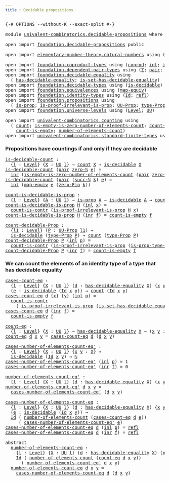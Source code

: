 ```yaml
---
title : Decidable propositions
---
```


<pre class="Agda"><a id="49" class="Symbol">{-#</a> <a id="53" class="Keyword">OPTIONS</a> <a id="61" class="Pragma">--without-K</a> <a id="73" class="Pragma">--exact-split</a> <a id="87" class="Symbol">#-}</a>

<a id="92" class="Keyword">module</a> <a id="99" href="univalent-combinatorics.decidable-propositions.html" class="Module">univalent-combinatorics.decidable-propositions</a> <a id="146" class="Keyword">where</a>

<a id="153" class="Keyword">open</a> <a id="158" class="Keyword">import</a> <a id="165" href="foundation.decidable-propositions.html" class="Module">foundation.decidable-propositions</a> <a id="199" class="Keyword">public</a>

<a id="207" class="Keyword">open</a> <a id="212" class="Keyword">import</a> <a id="219" href="elementary-number-theory.natural-numbers.html" class="Module">elementary-number-theory.natural-numbers</a> <a id="260" class="Keyword">using</a> <a id="266" class="Symbol">(</a><a id="267" href="elementary-number-theory.natural-numbers.html#1458" class="Datatype">ℕ</a><a id="268" class="Symbol">;</a> <a id="270" href="elementary-number-theory.natural-numbers.html#1479" class="InductiveConstructor">zero-ℕ</a><a id="276" class="Symbol">;</a> <a id="278" href="elementary-number-theory.natural-numbers.html#1492" class="InductiveConstructor">succ-ℕ</a><a id="284" class="Symbol">)</a>

<a id="287" class="Keyword">open</a> <a id="292" class="Keyword">import</a> <a id="299" href="foundation.coproduct-types.html" class="Module">foundation.coproduct-types</a> <a id="326" class="Keyword">using</a> <a id="332" class="Symbol">(</a><a id="333" href="foundation.coproduct-types.html#1182" class="Datatype">coprod</a><a id="339" class="Symbol">;</a> <a id="341" href="foundation.coproduct-types.html#1253" class="InductiveConstructor">inl</a><a id="344" class="Symbol">;</a> <a id="346" href="foundation.coproduct-types.html#1276" class="InductiveConstructor">inr</a><a id="349" class="Symbol">)</a>
<a id="351" class="Keyword">open</a> <a id="356" class="Keyword">import</a> <a id="363" href="foundation.dependent-pair-types.html" class="Module">foundation.dependent-pair-types</a> <a id="395" class="Keyword">using</a> <a id="401" class="Symbol">(</a><a id="402" href="foundation-core.dependent-pair-types.html#515" class="Record">Σ</a><a id="403" class="Symbol">;</a> <a id="405" href="foundation-core.dependent-pair-types.html#588" class="InductiveConstructor">pair</a><a id="409" class="Symbol">;</a> <a id="411" href="foundation-core.dependent-pair-types.html#605" class="Field">pr1</a><a id="414" class="Symbol">;</a> <a id="416" href="foundation-core.dependent-pair-types.html#617" class="Field">pr2</a><a id="419" class="Symbol">)</a>
<a id="421" class="Keyword">open</a> <a id="426" class="Keyword">import</a> <a id="433" href="foundation.decidable-equality.html" class="Module">foundation.decidable-equality</a> <a id="463" class="Keyword">using</a>
  <a id="471" class="Symbol">(</a> <a id="473" href="foundation.decidable-equality.html#1799" class="Function">has-decidable-equality</a><a id="495" class="Symbol">;</a> <a id="497" href="foundation.decidable-equality.html#6967" class="Function">is-set-has-decidable-equality</a><a id="526" class="Symbol">)</a>
<a id="528" class="Keyword">open</a> <a id="533" class="Keyword">import</a> <a id="540" href="foundation.decidable-types.html" class="Module">foundation.decidable-types</a> <a id="567" class="Keyword">using</a> <a id="573" class="Symbol">(</a><a id="574" href="foundation.decidable-types.html#1918" class="Function">is-decidable</a><a id="586" class="Symbol">)</a>
<a id="588" class="Keyword">open</a> <a id="593" class="Keyword">import</a> <a id="600" href="foundation.equivalences.html" class="Module">foundation.equivalences</a> <a id="624" class="Keyword">using</a> <a id="630" class="Symbol">(</a><a id="631" href="foundation-core.equivalences.html#1821" class="Function">map-equiv</a><a id="640" class="Symbol">)</a>
<a id="642" class="Keyword">open</a> <a id="647" class="Keyword">import</a> <a id="654" href="foundation.identity-types.html" class="Module">foundation.identity-types</a> <a id="680" class="Keyword">using</a> <a id="686" class="Symbol">(</a><a id="687" href="foundation-core.identity-types.html#1767" class="Datatype">Id</a><a id="689" class="Symbol">;</a> <a id="691" href="foundation-core.identity-types.html#1820" class="InductiveConstructor">refl</a><a id="695" class="Symbol">)</a>
<a id="697" class="Keyword">open</a> <a id="702" class="Keyword">import</a> <a id="709" href="foundation.propositions.html" class="Module">foundation.propositions</a> <a id="733" class="Keyword">using</a>
  <a id="741" class="Symbol">(</a> <a id="743" href="foundation-core.propositions.html#1309" class="Function">is-prop</a><a id="750" class="Symbol">;</a> <a id="752" href="foundation-core.propositions.html#3047" class="Function">is-proof-irrelevant-is-prop</a><a id="779" class="Symbol">;</a> <a id="781" href="foundation-core.propositions.html#1393" class="Function">UU-Prop</a><a id="788" class="Symbol">;</a> <a id="790" href="foundation-core.propositions.html#1495" class="Function">type-Prop</a><a id="799" class="Symbol">;</a> <a id="801" href="foundation-core.propositions.html#1562" class="Function">is-prop-type-Prop</a><a id="818" class="Symbol">)</a>
<a id="820" class="Keyword">open</a> <a id="825" class="Keyword">import</a> <a id="832" href="foundation.universe-levels.html" class="Module">foundation.universe-levels</a> <a id="859" class="Keyword">using</a> <a id="865" class="Symbol">(</a><a id="866" href="Agda.Primitive.html#597" class="Postulate">Level</a><a id="871" class="Symbol">;</a> <a id="873" href="foundation-core.universe-levels.html#235" class="Primitive">UU</a><a id="875" class="Symbol">)</a>

<a id="878" class="Keyword">open</a> <a id="883" class="Keyword">import</a> <a id="890" href="univalent-combinatorics.counting.html" class="Module">univalent-combinatorics.counting</a> <a id="923" class="Keyword">using</a>
  <a id="931" class="Symbol">(</a> <a id="933" href="univalent-combinatorics.counting.html#1901" class="Function">count</a><a id="938" class="Symbol">;</a> <a id="940" href="univalent-combinatorics.counting.html#4160" class="Function">is-empty-is-zero-number-of-elements-count</a><a id="981" class="Symbol">;</a> <a id="983" href="univalent-combinatorics.counting.html#5027" class="Function">count-is-contr</a><a id="997" class="Symbol">;</a>
    <a id="1003" href="univalent-combinatorics.counting.html#4732" class="Function">count-is-empty</a><a id="1017" class="Symbol">;</a> <a id="1019" href="univalent-combinatorics.counting.html#2029" class="Function">number-of-elements-count</a><a id="1043" class="Symbol">)</a>
<a id="1045" class="Keyword">open</a> <a id="1050" class="Keyword">import</a> <a id="1057" href="univalent-combinatorics.standard-finite-types.html" class="Module">univalent-combinatorics.standard-finite-types</a> <a id="1103" class="Keyword">using</a> <a id="1109" class="Symbol">(</a><a id="1110" href="univalent-combinatorics.standard-finite-types.html#7693" class="Function">zero-Fin</a><a id="1118" class="Symbol">)</a>
</pre>
### Propositions have countings if and only if they are decidable

<pre class="Agda"><a id="is-decidable-count"></a><a id="1200" href="univalent-combinatorics.decidable-propositions.html#1200" class="Function">is-decidable-count</a> <a id="1219" class="Symbol">:</a>
  <a id="1223" class="Symbol">{</a><a id="1224" href="univalent-combinatorics.decidable-propositions.html#1224" class="Bound">l</a> <a id="1226" class="Symbol">:</a> <a id="1228" href="Agda.Primitive.html#597" class="Postulate">Level</a><a id="1233" class="Symbol">}</a> <a id="1235" class="Symbol">{</a><a id="1236" href="univalent-combinatorics.decidable-propositions.html#1236" class="Bound">X</a> <a id="1238" class="Symbol">:</a> <a id="1240" href="foundation-core.universe-levels.html#235" class="Primitive">UU</a> <a id="1243" href="univalent-combinatorics.decidable-propositions.html#1224" class="Bound">l</a><a id="1244" class="Symbol">}</a> <a id="1246" class="Symbol">→</a> <a id="1248" href="univalent-combinatorics.counting.html#1901" class="Function">count</a> <a id="1254" href="univalent-combinatorics.decidable-propositions.html#1236" class="Bound">X</a> <a id="1256" class="Symbol">→</a> <a id="1258" href="foundation.decidable-types.html#1918" class="Function">is-decidable</a> <a id="1271" href="univalent-combinatorics.decidable-propositions.html#1236" class="Bound">X</a>
<a id="1273" href="univalent-combinatorics.decidable-propositions.html#1200" class="Function">is-decidable-count</a> <a id="1292" class="Symbol">(</a><a id="1293" href="foundation-core.dependent-pair-types.html#588" class="InductiveConstructor">pair</a> <a id="1298" href="elementary-number-theory.natural-numbers.html#1479" class="InductiveConstructor">zero-ℕ</a> <a id="1305" href="univalent-combinatorics.decidable-propositions.html#1305" class="Bound">e</a><a id="1306" class="Symbol">)</a> <a id="1308" class="Symbol">=</a>
  <a id="1312" href="foundation.coproduct-types.html#1276" class="InductiveConstructor">inr</a> <a id="1316" class="Symbol">(</a><a id="1317" href="univalent-combinatorics.counting.html#4160" class="Function">is-empty-is-zero-number-of-elements-count</a> <a id="1359" class="Symbol">(</a><a id="1360" href="foundation-core.dependent-pair-types.html#588" class="InductiveConstructor">pair</a> <a id="1365" href="elementary-number-theory.natural-numbers.html#1479" class="InductiveConstructor">zero-ℕ</a> <a id="1372" href="univalent-combinatorics.decidable-propositions.html#1305" class="Bound">e</a><a id="1373" class="Symbol">)</a> <a id="1375" href="foundation-core.identity-types.html#1820" class="InductiveConstructor">refl</a><a id="1379" class="Symbol">)</a>
<a id="1381" href="univalent-combinatorics.decidable-propositions.html#1200" class="Function">is-decidable-count</a> <a id="1400" class="Symbol">(</a><a id="1401" href="foundation-core.dependent-pair-types.html#588" class="InductiveConstructor">pair</a> <a id="1406" class="Symbol">(</a><a id="1407" href="elementary-number-theory.natural-numbers.html#1492" class="InductiveConstructor">succ-ℕ</a> <a id="1414" href="univalent-combinatorics.decidable-propositions.html#1414" class="Bound">k</a><a id="1415" class="Symbol">)</a> <a id="1417" href="univalent-combinatorics.decidable-propositions.html#1417" class="Bound">e</a><a id="1418" class="Symbol">)</a> <a id="1420" class="Symbol">=</a>
  <a id="1424" href="foundation.coproduct-types.html#1253" class="InductiveConstructor">inl</a> <a id="1428" class="Symbol">(</a><a id="1429" href="foundation-core.equivalences.html#1821" class="Function">map-equiv</a> <a id="1439" href="univalent-combinatorics.decidable-propositions.html#1417" class="Bound">e</a> <a id="1441" class="Symbol">(</a><a id="1442" href="univalent-combinatorics.standard-finite-types.html#7693" class="Function">zero-Fin</a> <a id="1451" href="univalent-combinatorics.decidable-propositions.html#1414" class="Bound">k</a><a id="1452" class="Symbol">))</a>

<a id="count-is-decidable-is-prop"></a><a id="1456" href="univalent-combinatorics.decidable-propositions.html#1456" class="Function">count-is-decidable-is-prop</a> <a id="1483" class="Symbol">:</a>
  <a id="1487" class="Symbol">{</a><a id="1488" href="univalent-combinatorics.decidable-propositions.html#1488" class="Bound">l</a> <a id="1490" class="Symbol">:</a> <a id="1492" href="Agda.Primitive.html#597" class="Postulate">Level</a><a id="1497" class="Symbol">}</a> <a id="1499" class="Symbol">{</a><a id="1500" href="univalent-combinatorics.decidable-propositions.html#1500" class="Bound">A</a> <a id="1502" class="Symbol">:</a> <a id="1504" href="foundation-core.universe-levels.html#235" class="Primitive">UU</a> <a id="1507" href="univalent-combinatorics.decidable-propositions.html#1488" class="Bound">l</a><a id="1508" class="Symbol">}</a> <a id="1510" class="Symbol">→</a> <a id="1512" href="foundation-core.propositions.html#1309" class="Function">is-prop</a> <a id="1520" href="univalent-combinatorics.decidable-propositions.html#1500" class="Bound">A</a> <a id="1522" class="Symbol">→</a> <a id="1524" href="foundation.decidable-types.html#1918" class="Function">is-decidable</a> <a id="1537" href="univalent-combinatorics.decidable-propositions.html#1500" class="Bound">A</a> <a id="1539" class="Symbol">→</a> <a id="1541" href="univalent-combinatorics.counting.html#1901" class="Function">count</a> <a id="1547" href="univalent-combinatorics.decidable-propositions.html#1500" class="Bound">A</a>
<a id="1549" href="univalent-combinatorics.decidable-propositions.html#1456" class="Function">count-is-decidable-is-prop</a> <a id="1576" href="univalent-combinatorics.decidable-propositions.html#1576" class="Bound">H</a> <a id="1578" class="Symbol">(</a><a id="1579" href="foundation.coproduct-types.html#1253" class="InductiveConstructor">inl</a> <a id="1583" href="univalent-combinatorics.decidable-propositions.html#1583" class="Bound">x</a><a id="1584" class="Symbol">)</a> <a id="1586" class="Symbol">=</a>
  <a id="1590" href="univalent-combinatorics.counting.html#5027" class="Function">count-is-contr</a> <a id="1605" class="Symbol">(</a><a id="1606" href="foundation-core.propositions.html#3047" class="Function">is-proof-irrelevant-is-prop</a> <a id="1634" href="univalent-combinatorics.decidable-propositions.html#1576" class="Bound">H</a> <a id="1636" href="univalent-combinatorics.decidable-propositions.html#1583" class="Bound">x</a><a id="1637" class="Symbol">)</a>
<a id="1639" href="univalent-combinatorics.decidable-propositions.html#1456" class="Function">count-is-decidable-is-prop</a> <a id="1666" href="univalent-combinatorics.decidable-propositions.html#1666" class="Bound">H</a> <a id="1668" class="Symbol">(</a><a id="1669" href="foundation.coproduct-types.html#1276" class="InductiveConstructor">inr</a> <a id="1673" href="univalent-combinatorics.decidable-propositions.html#1673" class="Bound">f</a><a id="1674" class="Symbol">)</a> <a id="1676" class="Symbol">=</a> <a id="1678" href="univalent-combinatorics.counting.html#4732" class="Function">count-is-empty</a> <a id="1693" href="univalent-combinatorics.decidable-propositions.html#1673" class="Bound">f</a>

<a id="count-decidable-Prop"></a><a id="1696" href="univalent-combinatorics.decidable-propositions.html#1696" class="Function">count-decidable-Prop</a> <a id="1717" class="Symbol">:</a>
  <a id="1721" class="Symbol">{</a><a id="1722" href="univalent-combinatorics.decidable-propositions.html#1722" class="Bound">l1</a> <a id="1725" class="Symbol">:</a> <a id="1727" href="Agda.Primitive.html#597" class="Postulate">Level</a><a id="1732" class="Symbol">}</a> <a id="1734" class="Symbol">(</a><a id="1735" href="univalent-combinatorics.decidable-propositions.html#1735" class="Bound">P</a> <a id="1737" class="Symbol">:</a> <a id="1739" href="foundation-core.propositions.html#1393" class="Function">UU-Prop</a> <a id="1747" href="univalent-combinatorics.decidable-propositions.html#1722" class="Bound">l1</a><a id="1749" class="Symbol">)</a> <a id="1751" class="Symbol">→</a>
  <a id="1755" href="foundation.decidable-types.html#1918" class="Function">is-decidable</a> <a id="1768" class="Symbol">(</a><a id="1769" href="foundation-core.propositions.html#1495" class="Function">type-Prop</a> <a id="1779" href="univalent-combinatorics.decidable-propositions.html#1735" class="Bound">P</a><a id="1780" class="Symbol">)</a> <a id="1782" class="Symbol">→</a> <a id="1784" href="univalent-combinatorics.counting.html#1901" class="Function">count</a> <a id="1790" class="Symbol">(</a><a id="1791" href="foundation-core.propositions.html#1495" class="Function">type-Prop</a> <a id="1801" href="univalent-combinatorics.decidable-propositions.html#1735" class="Bound">P</a><a id="1802" class="Symbol">)</a>
<a id="1804" href="univalent-combinatorics.decidable-propositions.html#1696" class="Function">count-decidable-Prop</a> <a id="1825" href="univalent-combinatorics.decidable-propositions.html#1825" class="Bound">P</a> <a id="1827" class="Symbol">(</a><a id="1828" href="foundation.coproduct-types.html#1253" class="InductiveConstructor">inl</a> <a id="1832" href="univalent-combinatorics.decidable-propositions.html#1832" class="Bound">p</a><a id="1833" class="Symbol">)</a> <a id="1835" class="Symbol">=</a>
  <a id="1839" href="univalent-combinatorics.counting.html#5027" class="Function">count-is-contr</a> <a id="1854" class="Symbol">(</a><a id="1855" href="foundation-core.propositions.html#3047" class="Function">is-proof-irrelevant-is-prop</a> <a id="1883" class="Symbol">(</a><a id="1884" href="foundation-core.propositions.html#1562" class="Function">is-prop-type-Prop</a> <a id="1902" href="univalent-combinatorics.decidable-propositions.html#1825" class="Bound">P</a><a id="1903" class="Symbol">)</a> <a id="1905" href="univalent-combinatorics.decidable-propositions.html#1832" class="Bound">p</a><a id="1906" class="Symbol">)</a>
<a id="1908" href="univalent-combinatorics.decidable-propositions.html#1696" class="Function">count-decidable-Prop</a> <a id="1929" href="univalent-combinatorics.decidable-propositions.html#1929" class="Bound">P</a> <a id="1931" class="Symbol">(</a><a id="1932" href="foundation.coproduct-types.html#1276" class="InductiveConstructor">inr</a> <a id="1936" href="univalent-combinatorics.decidable-propositions.html#1936" class="Bound">f</a><a id="1937" class="Symbol">)</a> <a id="1939" class="Symbol">=</a> <a id="1941" href="univalent-combinatorics.counting.html#4732" class="Function">count-is-empty</a> <a id="1956" href="univalent-combinatorics.decidable-propositions.html#1936" class="Bound">f</a>
</pre>
### We can count the elements of an identity type of a type that has decidable equality

<pre class="Agda"><a id="cases-count-eq"></a><a id="2060" href="univalent-combinatorics.decidable-propositions.html#2060" class="Function">cases-count-eq</a> <a id="2075" class="Symbol">:</a>
  <a id="2079" class="Symbol">{</a><a id="2080" href="univalent-combinatorics.decidable-propositions.html#2080" class="Bound">l</a> <a id="2082" class="Symbol">:</a> <a id="2084" href="Agda.Primitive.html#597" class="Postulate">Level</a><a id="2089" class="Symbol">}</a> <a id="2091" class="Symbol">{</a><a id="2092" href="univalent-combinatorics.decidable-propositions.html#2092" class="Bound">X</a> <a id="2094" class="Symbol">:</a> <a id="2096" href="foundation-core.universe-levels.html#235" class="Primitive">UU</a> <a id="2099" href="univalent-combinatorics.decidable-propositions.html#2080" class="Bound">l</a><a id="2100" class="Symbol">}</a> <a id="2102" class="Symbol">(</a><a id="2103" href="univalent-combinatorics.decidable-propositions.html#2103" class="Bound">d</a> <a id="2105" class="Symbol">:</a> <a id="2107" href="foundation.decidable-equality.html#1799" class="Function">has-decidable-equality</a> <a id="2130" href="univalent-combinatorics.decidable-propositions.html#2092" class="Bound">X</a><a id="2131" class="Symbol">)</a> <a id="2133" class="Symbol">{</a><a id="2134" href="univalent-combinatorics.decidable-propositions.html#2134" class="Bound">x</a> <a id="2136" href="univalent-combinatorics.decidable-propositions.html#2136" class="Bound">y</a> <a id="2138" class="Symbol">:</a> <a id="2140" href="univalent-combinatorics.decidable-propositions.html#2092" class="Bound">X</a><a id="2141" class="Symbol">}</a>
  <a id="2145" class="Symbol">(</a><a id="2146" href="univalent-combinatorics.decidable-propositions.html#2146" class="Bound">e</a> <a id="2148" class="Symbol">:</a> <a id="2150" href="foundation.decidable-types.html#1918" class="Function">is-decidable</a> <a id="2163" class="Symbol">(</a><a id="2164" href="foundation-core.identity-types.html#1767" class="Datatype">Id</a> <a id="2167" href="univalent-combinatorics.decidable-propositions.html#2134" class="Bound">x</a> <a id="2169" href="univalent-combinatorics.decidable-propositions.html#2136" class="Bound">y</a><a id="2170" class="Symbol">))</a> <a id="2173" class="Symbol">→</a> <a id="2175" href="univalent-combinatorics.counting.html#1901" class="Function">count</a> <a id="2181" class="Symbol">(</a><a id="2182" href="foundation-core.identity-types.html#1767" class="Datatype">Id</a> <a id="2185" href="univalent-combinatorics.decidable-propositions.html#2134" class="Bound">x</a> <a id="2187" href="univalent-combinatorics.decidable-propositions.html#2136" class="Bound">y</a><a id="2188" class="Symbol">)</a>
<a id="2190" href="univalent-combinatorics.decidable-propositions.html#2060" class="Function">cases-count-eq</a> <a id="2205" href="univalent-combinatorics.decidable-propositions.html#2205" class="Bound">d</a> <a id="2207" class="Symbol">{</a><a id="2208" href="univalent-combinatorics.decidable-propositions.html#2208" class="Bound">x</a><a id="2209" class="Symbol">}</a> <a id="2211" class="Symbol">{</a><a id="2212" href="univalent-combinatorics.decidable-propositions.html#2212" class="Bound">y</a><a id="2213" class="Symbol">}</a> <a id="2215" class="Symbol">(</a><a id="2216" href="foundation.coproduct-types.html#1253" class="InductiveConstructor">inl</a> <a id="2220" href="univalent-combinatorics.decidable-propositions.html#2220" class="Bound">p</a><a id="2221" class="Symbol">)</a> <a id="2223" class="Symbol">=</a>
  <a id="2227" href="univalent-combinatorics.counting.html#5027" class="Function">count-is-contr</a>
    <a id="2246" class="Symbol">(</a> <a id="2248" href="foundation-core.propositions.html#3047" class="Function">is-proof-irrelevant-is-prop</a> <a id="2276" class="Symbol">(</a><a id="2277" href="foundation.decidable-equality.html#6967" class="Function">is-set-has-decidable-equality</a> <a id="2307" href="univalent-combinatorics.decidable-propositions.html#2205" class="Bound">d</a> <a id="2309" href="univalent-combinatorics.decidable-propositions.html#2208" class="Bound">x</a> <a id="2311" href="univalent-combinatorics.decidable-propositions.html#2212" class="Bound">y</a><a id="2312" class="Symbol">)</a> <a id="2314" href="univalent-combinatorics.decidable-propositions.html#2220" class="Bound">p</a><a id="2315" class="Symbol">)</a>
<a id="2317" href="univalent-combinatorics.decidable-propositions.html#2060" class="Function">cases-count-eq</a> <a id="2332" href="univalent-combinatorics.decidable-propositions.html#2332" class="Bound">d</a> <a id="2334" class="Symbol">(</a><a id="2335" href="foundation.coproduct-types.html#1276" class="InductiveConstructor">inr</a> <a id="2339" href="univalent-combinatorics.decidable-propositions.html#2339" class="Bound">f</a><a id="2340" class="Symbol">)</a> <a id="2342" class="Symbol">=</a>
  <a id="2346" href="univalent-combinatorics.counting.html#4732" class="Function">count-is-empty</a> <a id="2361" href="univalent-combinatorics.decidable-propositions.html#2339" class="Bound">f</a>

<a id="count-eq"></a><a id="2364" href="univalent-combinatorics.decidable-propositions.html#2364" class="Function">count-eq</a> <a id="2373" class="Symbol">:</a>
  <a id="2377" class="Symbol">{</a><a id="2378" href="univalent-combinatorics.decidable-propositions.html#2378" class="Bound">l</a> <a id="2380" class="Symbol">:</a> <a id="2382" href="Agda.Primitive.html#597" class="Postulate">Level</a><a id="2387" class="Symbol">}</a> <a id="2389" class="Symbol">{</a><a id="2390" href="univalent-combinatorics.decidable-propositions.html#2390" class="Bound">X</a> <a id="2392" class="Symbol">:</a> <a id="2394" href="foundation-core.universe-levels.html#235" class="Primitive">UU</a> <a id="2397" href="univalent-combinatorics.decidable-propositions.html#2378" class="Bound">l</a><a id="2398" class="Symbol">}</a> <a id="2400" class="Symbol">→</a> <a id="2402" href="foundation.decidable-equality.html#1799" class="Function">has-decidable-equality</a> <a id="2425" href="univalent-combinatorics.decidable-propositions.html#2390" class="Bound">X</a> <a id="2427" class="Symbol">→</a> <a id="2429" class="Symbol">(</a><a id="2430" href="univalent-combinatorics.decidable-propositions.html#2430" class="Bound">x</a> <a id="2432" href="univalent-combinatorics.decidable-propositions.html#2432" class="Bound">y</a> <a id="2434" class="Symbol">:</a> <a id="2436" href="univalent-combinatorics.decidable-propositions.html#2390" class="Bound">X</a><a id="2437" class="Symbol">)</a> <a id="2439" class="Symbol">→</a> <a id="2441" href="univalent-combinatorics.counting.html#1901" class="Function">count</a> <a id="2447" class="Symbol">(</a><a id="2448" href="foundation-core.identity-types.html#1767" class="Datatype">Id</a> <a id="2451" href="univalent-combinatorics.decidable-propositions.html#2430" class="Bound">x</a> <a id="2453" href="univalent-combinatorics.decidable-propositions.html#2432" class="Bound">y</a><a id="2454" class="Symbol">)</a>
<a id="2456" href="univalent-combinatorics.decidable-propositions.html#2364" class="Function">count-eq</a> <a id="2465" href="univalent-combinatorics.decidable-propositions.html#2465" class="Bound">d</a> <a id="2467" href="univalent-combinatorics.decidable-propositions.html#2467" class="Bound">x</a> <a id="2469" href="univalent-combinatorics.decidable-propositions.html#2469" class="Bound">y</a> <a id="2471" class="Symbol">=</a> <a id="2473" href="univalent-combinatorics.decidable-propositions.html#2060" class="Function">cases-count-eq</a> <a id="2488" href="univalent-combinatorics.decidable-propositions.html#2465" class="Bound">d</a> <a id="2490" class="Symbol">(</a><a id="2491" href="univalent-combinatorics.decidable-propositions.html#2465" class="Bound">d</a> <a id="2493" href="univalent-combinatorics.decidable-propositions.html#2467" class="Bound">x</a> <a id="2495" href="univalent-combinatorics.decidable-propositions.html#2469" class="Bound">y</a><a id="2496" class="Symbol">)</a>

<a id="cases-number-of-elements-count-eq&#39;"></a><a id="2499" href="univalent-combinatorics.decidable-propositions.html#2499" class="Function">cases-number-of-elements-count-eq&#39;</a> <a id="2534" class="Symbol">:</a>
  <a id="2538" class="Symbol">{</a><a id="2539" href="univalent-combinatorics.decidable-propositions.html#2539" class="Bound">l</a> <a id="2541" class="Symbol">:</a> <a id="2543" href="Agda.Primitive.html#597" class="Postulate">Level</a><a id="2548" class="Symbol">}</a> <a id="2550" class="Symbol">{</a><a id="2551" href="univalent-combinatorics.decidable-propositions.html#2551" class="Bound">X</a> <a id="2553" class="Symbol">:</a> <a id="2555" href="foundation-core.universe-levels.html#235" class="Primitive">UU</a> <a id="2558" href="univalent-combinatorics.decidable-propositions.html#2539" class="Bound">l</a><a id="2559" class="Symbol">}</a> <a id="2561" class="Symbol">{</a><a id="2562" href="univalent-combinatorics.decidable-propositions.html#2562" class="Bound">x</a> <a id="2564" href="univalent-combinatorics.decidable-propositions.html#2564" class="Bound">y</a> <a id="2566" class="Symbol">:</a> <a id="2568" href="univalent-combinatorics.decidable-propositions.html#2551" class="Bound">X</a><a id="2569" class="Symbol">}</a> <a id="2571" class="Symbol">→</a>
  <a id="2575" href="foundation.decidable-types.html#1918" class="Function">is-decidable</a> <a id="2588" class="Symbol">(</a><a id="2589" href="foundation-core.identity-types.html#1767" class="Datatype">Id</a> <a id="2592" href="univalent-combinatorics.decidable-propositions.html#2562" class="Bound">x</a> <a id="2594" href="univalent-combinatorics.decidable-propositions.html#2564" class="Bound">y</a><a id="2595" class="Symbol">)</a> <a id="2597" class="Symbol">→</a> <a id="2599" href="elementary-number-theory.natural-numbers.html#1458" class="Datatype">ℕ</a>
<a id="2601" href="univalent-combinatorics.decidable-propositions.html#2499" class="Function">cases-number-of-elements-count-eq&#39;</a> <a id="2636" class="Symbol">(</a><a id="2637" href="foundation.coproduct-types.html#1253" class="InductiveConstructor">inl</a> <a id="2641" href="univalent-combinatorics.decidable-propositions.html#2641" class="Bound">p</a><a id="2642" class="Symbol">)</a> <a id="2644" class="Symbol">=</a> <a id="2646" class="Number">1</a>
<a id="2648" href="univalent-combinatorics.decidable-propositions.html#2499" class="Function">cases-number-of-elements-count-eq&#39;</a> <a id="2683" class="Symbol">(</a><a id="2684" href="foundation.coproduct-types.html#1276" class="InductiveConstructor">inr</a> <a id="2688" href="univalent-combinatorics.decidable-propositions.html#2688" class="Bound">f</a><a id="2689" class="Symbol">)</a> <a id="2691" class="Symbol">=</a> <a id="2693" class="Number">0</a>

<a id="number-of-elements-count-eq&#39;"></a><a id="2696" href="univalent-combinatorics.decidable-propositions.html#2696" class="Function">number-of-elements-count-eq&#39;</a> <a id="2725" class="Symbol">:</a>
  <a id="2729" class="Symbol">{</a><a id="2730" href="univalent-combinatorics.decidable-propositions.html#2730" class="Bound">l</a> <a id="2732" class="Symbol">:</a> <a id="2734" href="Agda.Primitive.html#597" class="Postulate">Level</a><a id="2739" class="Symbol">}</a> <a id="2741" class="Symbol">{</a><a id="2742" href="univalent-combinatorics.decidable-propositions.html#2742" class="Bound">X</a> <a id="2744" class="Symbol">:</a> <a id="2746" href="foundation-core.universe-levels.html#235" class="Primitive">UU</a> <a id="2749" href="univalent-combinatorics.decidable-propositions.html#2730" class="Bound">l</a><a id="2750" class="Symbol">}</a> <a id="2752" class="Symbol">(</a><a id="2753" href="univalent-combinatorics.decidable-propositions.html#2753" class="Bound">d</a> <a id="2755" class="Symbol">:</a> <a id="2757" href="foundation.decidable-equality.html#1799" class="Function">has-decidable-equality</a> <a id="2780" href="univalent-combinatorics.decidable-propositions.html#2742" class="Bound">X</a><a id="2781" class="Symbol">)</a> <a id="2783" class="Symbol">(</a><a id="2784" href="univalent-combinatorics.decidable-propositions.html#2784" class="Bound">x</a> <a id="2786" href="univalent-combinatorics.decidable-propositions.html#2786" class="Bound">y</a> <a id="2788" class="Symbol">:</a> <a id="2790" href="univalent-combinatorics.decidable-propositions.html#2742" class="Bound">X</a><a id="2791" class="Symbol">)</a> <a id="2793" class="Symbol">→</a> <a id="2795" href="elementary-number-theory.natural-numbers.html#1458" class="Datatype">ℕ</a>
<a id="2797" href="univalent-combinatorics.decidable-propositions.html#2696" class="Function">number-of-elements-count-eq&#39;</a> <a id="2826" href="univalent-combinatorics.decidable-propositions.html#2826" class="Bound">d</a> <a id="2828" href="univalent-combinatorics.decidable-propositions.html#2828" class="Bound">x</a> <a id="2830" href="univalent-combinatorics.decidable-propositions.html#2830" class="Bound">y</a> <a id="2832" class="Symbol">=</a>
  <a id="2836" href="univalent-combinatorics.decidable-propositions.html#2499" class="Function">cases-number-of-elements-count-eq&#39;</a> <a id="2871" class="Symbol">(</a><a id="2872" href="univalent-combinatorics.decidable-propositions.html#2826" class="Bound">d</a> <a id="2874" href="univalent-combinatorics.decidable-propositions.html#2828" class="Bound">x</a> <a id="2876" href="univalent-combinatorics.decidable-propositions.html#2830" class="Bound">y</a><a id="2877" class="Symbol">)</a>

<a id="cases-number-of-elements-count-eq"></a><a id="2880" href="univalent-combinatorics.decidable-propositions.html#2880" class="Function">cases-number-of-elements-count-eq</a> <a id="2914" class="Symbol">:</a>
  <a id="2918" class="Symbol">{</a><a id="2919" href="univalent-combinatorics.decidable-propositions.html#2919" class="Bound">l</a> <a id="2921" class="Symbol">:</a> <a id="2923" href="Agda.Primitive.html#597" class="Postulate">Level</a><a id="2928" class="Symbol">}</a> <a id="2930" class="Symbol">{</a><a id="2931" href="univalent-combinatorics.decidable-propositions.html#2931" class="Bound">X</a> <a id="2933" class="Symbol">:</a> <a id="2935" href="foundation-core.universe-levels.html#235" class="Primitive">UU</a> <a id="2938" href="univalent-combinatorics.decidable-propositions.html#2919" class="Bound">l</a><a id="2939" class="Symbol">}</a> <a id="2941" class="Symbol">(</a><a id="2942" href="univalent-combinatorics.decidable-propositions.html#2942" class="Bound">d</a> <a id="2944" class="Symbol">:</a> <a id="2946" href="foundation.decidable-equality.html#1799" class="Function">has-decidable-equality</a> <a id="2969" href="univalent-combinatorics.decidable-propositions.html#2931" class="Bound">X</a><a id="2970" class="Symbol">)</a> <a id="2972" class="Symbol">{</a><a id="2973" href="univalent-combinatorics.decidable-propositions.html#2973" class="Bound">x</a> <a id="2975" href="univalent-combinatorics.decidable-propositions.html#2975" class="Bound">y</a> <a id="2977" class="Symbol">:</a> <a id="2979" href="univalent-combinatorics.decidable-propositions.html#2931" class="Bound">X</a><a id="2980" class="Symbol">}</a>
  <a id="2984" class="Symbol">(</a><a id="2985" href="univalent-combinatorics.decidable-propositions.html#2985" class="Bound">e</a> <a id="2987" class="Symbol">:</a> <a id="2989" href="foundation.decidable-types.html#1918" class="Function">is-decidable</a> <a id="3002" class="Symbol">(</a><a id="3003" href="foundation-core.identity-types.html#1767" class="Datatype">Id</a> <a id="3006" href="univalent-combinatorics.decidable-propositions.html#2973" class="Bound">x</a> <a id="3008" href="univalent-combinatorics.decidable-propositions.html#2975" class="Bound">y</a><a id="3009" class="Symbol">))</a> <a id="3012" class="Symbol">→</a>
  <a id="3016" href="foundation-core.identity-types.html#1767" class="Datatype">Id</a> <a id="3019" class="Symbol">(</a> <a id="3021" href="univalent-combinatorics.counting.html#2029" class="Function">number-of-elements-count</a> <a id="3046" class="Symbol">(</a><a id="3047" href="univalent-combinatorics.decidable-propositions.html#2060" class="Function">cases-count-eq</a> <a id="3062" href="univalent-combinatorics.decidable-propositions.html#2942" class="Bound">d</a> <a id="3064" href="univalent-combinatorics.decidable-propositions.html#2985" class="Bound">e</a><a id="3065" class="Symbol">))</a>
     <a id="3073" class="Symbol">(</a> <a id="3075" href="univalent-combinatorics.decidable-propositions.html#2499" class="Function">cases-number-of-elements-count-eq&#39;</a> <a id="3110" href="univalent-combinatorics.decidable-propositions.html#2985" class="Bound">e</a><a id="3111" class="Symbol">)</a>
<a id="3113" href="univalent-combinatorics.decidable-propositions.html#2880" class="Function">cases-number-of-elements-count-eq</a> <a id="3147" href="univalent-combinatorics.decidable-propositions.html#3147" class="Bound">d</a> <a id="3149" class="Symbol">(</a><a id="3150" href="foundation.coproduct-types.html#1253" class="InductiveConstructor">inl</a> <a id="3154" href="univalent-combinatorics.decidable-propositions.html#3154" class="Bound">p</a><a id="3155" class="Symbol">)</a> <a id="3157" class="Symbol">=</a> <a id="3159" href="foundation-core.identity-types.html#1820" class="InductiveConstructor">refl</a>
<a id="3164" href="univalent-combinatorics.decidable-propositions.html#2880" class="Function">cases-number-of-elements-count-eq</a> <a id="3198" href="univalent-combinatorics.decidable-propositions.html#3198" class="Bound">d</a> <a id="3200" class="Symbol">(</a><a id="3201" href="foundation.coproduct-types.html#1276" class="InductiveConstructor">inr</a> <a id="3205" href="univalent-combinatorics.decidable-propositions.html#3205" class="Bound">f</a><a id="3206" class="Symbol">)</a> <a id="3208" class="Symbol">=</a> <a id="3210" href="foundation-core.identity-types.html#1820" class="InductiveConstructor">refl</a>

<a id="3216" class="Keyword">abstract</a>
  <a id="number-of-elements-count-eq"></a><a id="3227" href="univalent-combinatorics.decidable-propositions.html#3227" class="Function">number-of-elements-count-eq</a> <a id="3255" class="Symbol">:</a>
    <a id="3261" class="Symbol">{</a><a id="3262" href="univalent-combinatorics.decidable-propositions.html#3262" class="Bound">l</a> <a id="3264" class="Symbol">:</a> <a id="3266" href="Agda.Primitive.html#597" class="Postulate">Level</a><a id="3271" class="Symbol">}</a> <a id="3273" class="Symbol">{</a><a id="3274" href="univalent-combinatorics.decidable-propositions.html#3274" class="Bound">X</a> <a id="3276" class="Symbol">:</a> <a id="3278" href="foundation-core.universe-levels.html#235" class="Primitive">UU</a> <a id="3281" href="univalent-combinatorics.decidable-propositions.html#3262" class="Bound">l</a><a id="3282" class="Symbol">}</a> <a id="3284" class="Symbol">(</a><a id="3285" href="univalent-combinatorics.decidable-propositions.html#3285" class="Bound">d</a> <a id="3287" class="Symbol">:</a> <a id="3289" href="foundation.decidable-equality.html#1799" class="Function">has-decidable-equality</a> <a id="3312" href="univalent-combinatorics.decidable-propositions.html#3274" class="Bound">X</a><a id="3313" class="Symbol">)</a> <a id="3315" class="Symbol">(</a><a id="3316" href="univalent-combinatorics.decidable-propositions.html#3316" class="Bound">x</a> <a id="3318" href="univalent-combinatorics.decidable-propositions.html#3318" class="Bound">y</a> <a id="3320" class="Symbol">:</a> <a id="3322" href="univalent-combinatorics.decidable-propositions.html#3274" class="Bound">X</a><a id="3323" class="Symbol">)</a> <a id="3325" class="Symbol">→</a>
    <a id="3331" href="foundation-core.identity-types.html#1767" class="Datatype">Id</a> <a id="3334" class="Symbol">(</a> <a id="3336" href="univalent-combinatorics.counting.html#2029" class="Function">number-of-elements-count</a> <a id="3361" class="Symbol">(</a><a id="3362" href="univalent-combinatorics.decidable-propositions.html#2364" class="Function">count-eq</a> <a id="3371" href="univalent-combinatorics.decidable-propositions.html#3285" class="Bound">d</a> <a id="3373" href="univalent-combinatorics.decidable-propositions.html#3316" class="Bound">x</a> <a id="3375" href="univalent-combinatorics.decidable-propositions.html#3318" class="Bound">y</a><a id="3376" class="Symbol">))</a>
      <a id="3385" class="Symbol">(</a> <a id="3387" href="univalent-combinatorics.decidable-propositions.html#2696" class="Function">number-of-elements-count-eq&#39;</a> <a id="3416" href="univalent-combinatorics.decidable-propositions.html#3285" class="Bound">d</a> <a id="3418" href="univalent-combinatorics.decidable-propositions.html#3316" class="Bound">x</a> <a id="3420" href="univalent-combinatorics.decidable-propositions.html#3318" class="Bound">y</a><a id="3421" class="Symbol">)</a>
  <a id="3425" href="univalent-combinatorics.decidable-propositions.html#3227" class="Function">number-of-elements-count-eq</a> <a id="3453" href="univalent-combinatorics.decidable-propositions.html#3453" class="Bound">d</a> <a id="3455" href="univalent-combinatorics.decidable-propositions.html#3455" class="Bound">x</a> <a id="3457" href="univalent-combinatorics.decidable-propositions.html#3457" class="Bound">y</a> <a id="3459" class="Symbol">=</a>
    <a id="3465" href="univalent-combinatorics.decidable-propositions.html#2880" class="Function">cases-number-of-elements-count-eq</a> <a id="3499" href="univalent-combinatorics.decidable-propositions.html#3453" class="Bound">d</a> <a id="3501" class="Symbol">(</a><a id="3502" href="univalent-combinatorics.decidable-propositions.html#3453" class="Bound">d</a> <a id="3504" href="univalent-combinatorics.decidable-propositions.html#3455" class="Bound">x</a> <a id="3506" href="univalent-combinatorics.decidable-propositions.html#3457" class="Bound">y</a><a id="3507" class="Symbol">)</a>
</pre>

